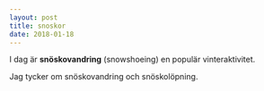 ```yaml
---
layout: post
title: snoskor
date: 2018-01-18
---
```


I dag är **snöskovandring** (snowshoeing) en populär vinteraktivitet.

Jag tycker om snöskovandring och snöskolöpning.